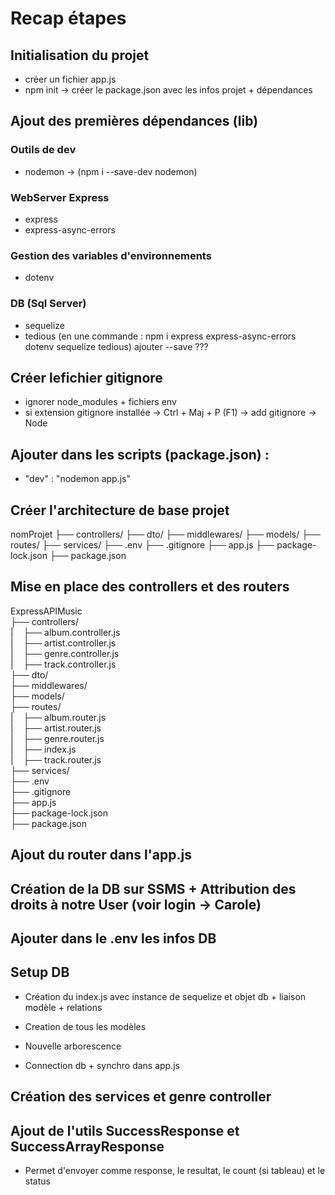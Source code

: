 # Recap étapes

## Initialisation du projet
- créer un fichier app.js
- npm init → créer le package.json avec les infos projet + dépendances

## Ajout des premières dépendances (lib)
### Outils de dev
- nodemon  → (npm i --save-dev nodemon)

### WebServer Express
- express
- express-async-errors
### Gestion des variables d'environnements
- dotenv
### DB (Sql Server)
- sequelize
- tedious
(en une commande :  npm i express express-async-errors dotenv sequelize tedious)
 ajouter --save ???

## Créer lefichier gitignore
- ignorer node_modules + fichiers env
- si extension gitignore installée -> Ctrl + Maj + P (F1) -> add gitignore -> Node

## Ajouter dans les scripts (package.json) :
- "dev" : "nodemon app.js"

## Créer l'architecture de base projet
nomProjet
├── controllers/
├── dto/
├── middlewares/
├── models/
├── routes/
├── services/
├── .env
├── .gitignore
├── app.js
├── package-lock.json
├── package.json

## Mise en place des controllers et des routers
ExpressAPIMusic  
├── controllers/  
|    ├── album.controller.js  
|    ├── artist.controller.js  
|    ├── genre.controller.js  
|    ├── track.controller.js  
├── dto/  
├── middlewares/  
├── models/  
├── routes/  
|    ├── album.router.js  
|    ├── artist.router.js  
|    ├── genre.router.js  
|    ├── index.js  
|    ├── track.router.js  
├── services/  
├── .env  
├── .gitignore  
├── app.js  
├── package-lock.json  
├── package.json


## Ajout du router dans l'app.js

## Création de la DB sur SSMS + Attribution des droits à notre User (voir login -> Carole)

## Ajouter dans le .env les infos DB

## Setup DB
- Création du index.js avec instance de sequelize et objet db + liaison modèle + relations
- Creation de tous les modèles
- Nouvelle arborescence

- Connection  db + synchro dans app.js

## Création des services et genre controller

## Ajout de l'utils SuccessResponse et SuccessArrayResponse
- Permet d'envoyer comme response, le resultat, le count (si tableau) et le status